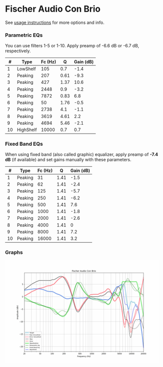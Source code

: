 # Fischer Audio Con Brio
See [usage instructions](https://github.com/jaakkopasanen/AutoEq#usage) for more options and info.

### Parametric EQs
You can use filters 1-5 or 1-10. Apply preamp of -6.6 dB or -6.7 dB, respectively.

|   # | Type      |   Fc (Hz) |    Q |   Gain (dB) |
|-----|-----------|-----------|------|-------------|
|   1 | LowShelf  |       105 | 0.7  |        -1.4 |
|   2 | Peaking   |       207 | 0.61 |        -9.3 |
|   3 | Peaking   |       427 | 1.37 |        10.6 |
|   4 | Peaking   |      2448 | 0.9  |        -3.2 |
|   5 | Peaking   |      7872 | 0.83 |         6.8 |
|   6 | Peaking   |        50 | 1.76 |        -0.5 |
|   7 | Peaking   |      2738 | 4.1  |        -1.1 |
|   8 | Peaking   |      3619 | 4.61 |         2.2 |
|   9 | Peaking   |      4694 | 5.46 |        -2.1 |
|  10 | HighShelf |     10000 | 0.7  |         0.7 |

### Fixed Band EQs
When using fixed band (also called graphic) equalizer, apply preamp of **-7.4 dB** (if available) and set gains manually with these parameters.

|   # | Type    |   Fc (Hz) |    Q |   Gain (dB) |
|-----|---------|-----------|------|-------------|
|   1 | Peaking |        31 | 1.41 |        -1.5 |
|   2 | Peaking |        62 | 1.41 |        -2.4 |
|   3 | Peaking |       125 | 1.41 |        -5.7 |
|   4 | Peaking |       250 | 1.41 |        -6.2 |
|   5 | Peaking |       500 | 1.41 |         7.6 |
|   6 | Peaking |      1000 | 1.41 |        -1.8 |
|   7 | Peaking |      2000 | 1.41 |        -2.6 |
|   8 | Peaking |      4000 | 1.41 |         0   |
|   9 | Peaking |      8000 | 1.41 |         7.2 |
|  10 | Peaking |     16000 | 1.41 |         3.2 |

### Graphs
![](./Fischer%20Audio%20Con%20Brio.png)
